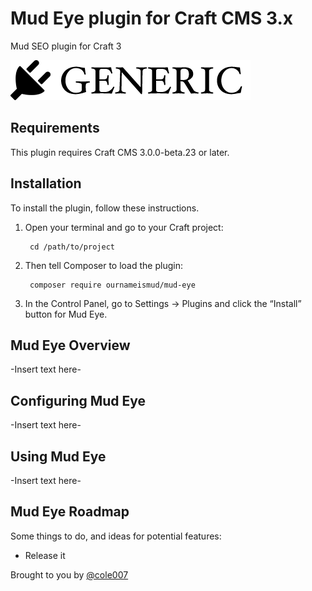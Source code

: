 # Mud Eye plugin for Craft CMS 3.x

Mud SEO plugin for Craft 3

![Screenshot](resources/img/plugin-logo.png)

## Requirements

This plugin requires Craft CMS 3.0.0-beta.23 or later.

## Installation

To install the plugin, follow these instructions.

1. Open your terminal and go to your Craft project:

        cd /path/to/project

2. Then tell Composer to load the plugin:

        composer require ournameismud/mud-eye

3. In the Control Panel, go to Settings → Plugins and click the “Install” button for Mud Eye.

## Mud Eye Overview

-Insert text here-

## Configuring Mud Eye

-Insert text here-

## Using Mud Eye

-Insert text here-

## Mud Eye Roadmap

Some things to do, and ideas for potential features:

* Release it

Brought to you by [@cole007](http://ournameismud.co.uk/)
